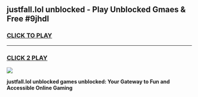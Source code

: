 
## justfall.lol unblocked - Play Unblocked Gmaes & Free #9jhdl
<h3>
<a href="https://news.freeplayer.one?title=justfall.lol_unblocked&ref=03M">CLICK TO PLAY</a></h3>
<hr>

<h3>
<a href="https://news.freeplayer.one?title=justfall.lol_unblocked&ref=03M">CLICK 2 PLAY</a>
  
</h3>

<a href="https://news.freeplayer.one?title=justfall.lol_unblocked&ref=03M"><img src="https://clearcache.store/games.png"></a>


**justfall.lol unblocked games unblocked: Your Gateway to Fun and Accessible Online Gaming**
